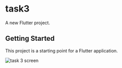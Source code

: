 # task3

A new Flutter project.

## Getting Started

This project is a starting point for a Flutter application.

![task 3 screen](https://user-images.githubusercontent.com/88142613/203111964-cbe2848c-13b8-4d7a-862e-f837706b7b6a.png)
